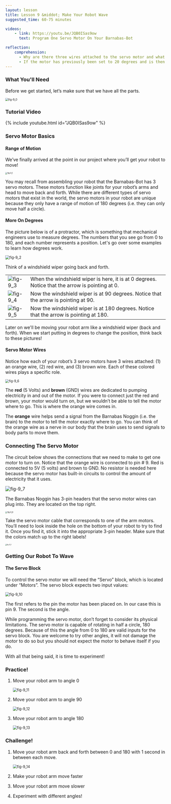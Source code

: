 ```yaml
---
layout: lesson
title: Lesson 9 &middot; Make Your Robot Wave
suggested_time: 60-75 minutes

videos:
    - link: https://youtu.be/JQB0ISas9ow
      text: Program One Servo Motor On Your Barnabas-Bot

reflection:
    comprehension: 
      - Why are there three wires attached to the servo motor and what do each of them do?
      - If the motor has previously been set to 20 degrees and is then set to 90, how many degrees does the motor move?
---
```




### What You'll Need

Before we get started, let’s make sure that we have all the parts.

<img src="fig-9_0.png" alt="fig-9_0" style="zoom:60%;" class="image center" />

### Tutorial Video

{% include youtube.html id="JQB0ISas9ow" %}

### Servo Motor Basics

#### Range of Motion

We’ve finally arrived at the point in our project where you’ll get your robot to move!  

<img src="fig-9_1.png" alt="fig-9_1" style="zoom:40%;" class="image center" />

You may recall from assembling your robot that the Barnabas-Bot has 3 servo motors.  These motors function like joints for your robot’s arms and head to move back and forth.  While there are different types of servo motors that exist in the world, the servo motors in your robot are unique because they only have a range of motion of 180 degrees (i.e. they can only move half a circle).  

#### More On Degrees

The picture below is of a protractor, which is something that mechanical engineers use to measure degrees.  The numbers that you see go from 0 to 180, and each number represents a position.  Let's go over some examples to learn how degrees work.

<img src="fig-9_2.png" alt="fig-9_2" style="zoom:80%;" class="image center" />

  Think of a windshield wiper going back and forth.  



|                                                              |                                                              |
| ------------------------------------------------------------ | ------------------------------------------------------------ |
| <img src="fig-9_3.png" alt="fig-9_3" style="zoom:100%;" class="image center" /> | When the windshield wiper is here, it is at 0 degrees.  Notice that the arrow is pointing at 0. |
| <img src="fig-9_4.png" alt="fig-9_4" style="zoom:100%;" class="image center" /> | Now the windshield wiper is at 90 degrees.  Notice that the arrow is pointing at 90. |
| <img src="fig-9_5.png" alt="fig-9_5" style="zoom:100%;" class="image center" /> | Now the windshield wiper is at 180 degrees.  Notice that the arrow is pointing at 180. |

Later on we'll be moving your robot arm like a windshield wiper (back and forth).  When we start putting in degrees to change the position, think back to these pictures!

#### Servo Motor Wires

Notice how each of your robot’s 3 servo motors have 3 wires attached: (1) an orange wire, (2) red wire, and (3) brown wire.  Each of these colored wires plays a specific role.

<img src="fig-9_6.png" alt="fig-9_6" style="zoom:70%;" class="image center" />

The **red** (5 Volts) and **brown** (GND) wires are dedicated to pumping electricity in and out of the motor.  If you were to connect just the red and brown, your motor would turn on, but we wouldn’t be able to tell the motor where to go. This is where the orange wire comes in.


The **orange** wire helps send a signal from the Barnabas Noggin (i.e. the brain) to the motor to tell the motor exactly where to go.  You can think of the orange wire as a nerve in our body that the brain uses to send signals to body parts to move them.

### Connecting The Servo Motor

The circuit below shows the connections that we need to make to get one motor to turn on.  Notice that the orange wire is connected to pin # 9.  Red is connected to 5V (5 volts) and brown to GND.  No resistor is needed here because the servo motor has built-in circuits to control the amount of electricity that it uses.

<img src="fig-9_7.png" alt="fig-9_7" style="zoom:100%;" class="image center" />

The Barnabas Noggin has 3-pin headers that the servo motor wires can plug into.  They are located on the top right.

<img src="fig-9_8.png" alt="fig-9_8" style="zoom:40%;" class="image center" />

Take the servo motor cable that corresponds to one of the arm motors.  You’ll need to look inside the hole on the bottom of your robot to try to find it.  Once you find it, stick it into the appropriate 3-pin header.  Make sure that the colors match up to the right labels!

<img src="fig-9_9.png" alt="fig-9_9" style="zoom:30%;" class="image center" />

### Getting Our Robot To Wave

#### The Servo Block

To control the servo motor we will need the “Servo” block, which is located under “Motors”.  The servo block expects two input values:

<img src="fig-9_10.png" alt="fig-9_10" style="zoom:80%;" class="image center" />

The first refers to the pin the motor has been placed on. In our case this is pin 9. The second is the angle.

While programming the servo motor, don’t forget to consider its physical limitations. The servo motor is capable of rotating in half a circle, 180 degrees. Because of this the angle from 0 to 180 are valid inputs for the servo block. You are welcome to try other angles, it will not damage the motor to do so but you should not expect the motor to behave itself if you do.

With all that being said, it is time to experiment!

### Practice!

1. Move your robot arm to angle 0

   <img src="fig-9_11.png" alt="fig-9_11" style="zoom:80%;" class="image center" />

2. Move your robot arm to angle 90

   <img src="fig-9_12.png" alt="fig-9_12" style="zoom:80%;" class="image center" />

3. Move your robot arm to angle 180

   <img src="fig-9_13.png" alt="fig-9_13" style="zoom:80%;" class="image center" />

### Challenge!

1. Move your robot arm back and forth between 0 and 180 with 1 second in between each move.

   <img src="fig-9_14.png" alt="fig-9_14" style="zoom:80%;" class="image center" />

2. Make your robot arm move faster

3. Move your robot arm move slower

4. Experiment with different angles!